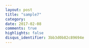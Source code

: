 ```yaml
---
layout: post
title: "sample7"
category: 
date: 2017-02-08
comments: true
highlights: false
disqus_identifier: 3bb3d0b82c89694e
---
```

